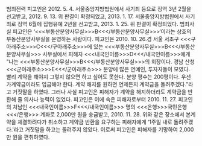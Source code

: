범죄전력
피고인은 2012. 5. 4. 서울중앙지방법원에서 사기죄 등으로 징역 3년 2월을 선고받고, 2012. 9. 13. 위 판결이 확정되었고, 2013. 1. 17. 서울중앙지방법원에서 사기죄로 징역 6월에 집행유예 2년을 선고받고, 2013. 1. 25. 위 판결이 확정되었다.
범죄사실
피고인은 ‘<<<부동산분양사무실>>>B<<</부동산분양사무실>>>‘이라는 상호의 부동산분양사무실을 운영하는 사람이다.
피고인은 2010. 10. 26.경 서울 서초구 <<<구아래주소>>>C<<</구아래주소>>>에 있는 <<<부동산분양사무실>>>B<<</부동산분양사무실>>> 사무실에서 피해자 <<<내국인이름>>>D<<</내국인이름>>>에게 "나는 <<<부동산분양사무실>>>B<<</부동산분양사무실>>>의 회장이다. 경남 산청 <<<군아래주소>>>E<<</군아래주소>>> 분양에 많은 연예인, 투자자들이 모였다. 빨리 계약을 해야지 그렇지 않으면 하고 싶어도 못한다. 분양 평수는 200평이다. 우선 가계약금이라도 입금해야 한다. 계약 해지를 원하면 언제든지 계약금을 돌려주겠다."라고 거짓말을 하였다. 그러나 사실 피고인은 피해자가 계약을 해지하더라도 계약금을 반환해 줄 의사나 능력이 없었다.
피고인은 이에 속은 피해자로부터 2010. 11. 27. 피고인의 처남인 <<<내국인이름>>>F<<</내국인이름>>> 명의 <<<은행>>>국민은행<<</은행>>> 계좌로 2,000만 원을 송금받고, 2010. 11. 28. 위와 같은 장소에서 본계약을 체결하려다가 취소하고 계약금 반환을 요구하는 피해자에게 ‘1주일 내로 돌려주겠다.'라고 거짓말을 하고는 돌려주지 않았다.
이로써 피고인은 피해자를 기망하여 2,000만 원을 편취하였다.